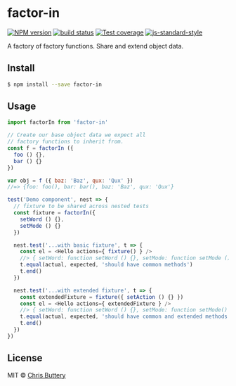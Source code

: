 # factor-in

[![NPM version][npm-image]][npm-url]
[![build status][travis-image]][travis-url]
[![Test coverage][coveralls-image]][coveralls-url]
[![js-standard-style][standard-image]][standard-url]

A factory of factory functions. Share and extend object data.

## Install

```sh
$ npm install --save factor-in
```

## Usage

```js
import factorIn from 'factor-in'

// Create our base object data we expect all
// factory functions to inherit from.
const f = factorIn ({
  foo () {},
  bar () {}
})

var obj = f ({ baz: 'Baz', qux: 'Qux' })
//=> {foo: foo(), bar: bar(), baz: 'Baz', qux: 'Qux'}
```

```js
test('Demo component', nest => {
  // fixture to be shared across nested tests
  const fixture = factorIn({
    setWord () {},
    setMode () {}
  })

  nest.test('...with basic fixture', t => {
    const el = <Hello actions={ fixture() } />
    //> { setWord: function setWord () {}, setMode: function setMode () {} }
    t.equal(actual, expected, 'should have common methods')
    t.end()
  })

  nest.test('...with extended fixture', t => {
    const extendedFixture = fixture({ setAction () {} })
    const el = <Hello actions={ extendedFixture } />
    //> { setWord: function setWord () {}, setMode: function setMode() {}, setAction: function setAction() {} }
    t.equal(actual, expected, 'should have common and extended methods')
    t.end()
  })
})
```

## License

MIT © [Chris Buttery](http://chrisbuttery.com)

[npm-image]: https://img.shields.io/npm/v/factor-in.svg?style=flat-square
[npm-url]: https://npmjs.org/package/factor-in
[travis-image]: https://img.shields.io/travis/chrisbuttery/factor-in.svg?style=flat-square
[travis-url]: https://travis-ci.org/chrisbuttery/factor-in
[standard-image]: https://img.shields.io/badge/code%20style-standard-brightgreen.svg?style=flat-square
[standard-url]: https://github.com/feross/standard
[coveralls-image]: https://img.shields.io/coveralls/chrisbuttery/factor-in.svg?style=flat-square
[coveralls-url]: https://coveralls.io/r/chrisbuttery/factor-in?branch=master
